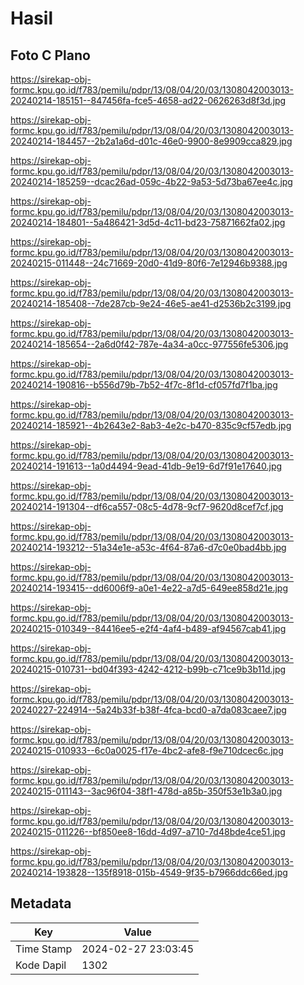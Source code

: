 # Hasil

## Foto C Plano

https://sirekap-obj-formc.kpu.go.id/f783/pemilu/pdpr/13/08/04/20/03/1308042003013-20240214-185151--847456fa-fce5-4658-ad22-0626263d8f3d.jpg

https://sirekap-obj-formc.kpu.go.id/f783/pemilu/pdpr/13/08/04/20/03/1308042003013-20240214-184457--2b2a1a6d-d01c-46e0-9900-8e9909cca829.jpg

https://sirekap-obj-formc.kpu.go.id/f783/pemilu/pdpr/13/08/04/20/03/1308042003013-20240214-185259--dcac26ad-059c-4b22-9a53-5d73ba67ee4c.jpg

https://sirekap-obj-formc.kpu.go.id/f783/pemilu/pdpr/13/08/04/20/03/1308042003013-20240214-184801--5a486421-3d5d-4c11-bd23-75871662fa02.jpg

https://sirekap-obj-formc.kpu.go.id/f783/pemilu/pdpr/13/08/04/20/03/1308042003013-20240215-011448--24c71669-20d0-41d9-80f6-7e12946b9388.jpg

https://sirekap-obj-formc.kpu.go.id/f783/pemilu/pdpr/13/08/04/20/03/1308042003013-20240214-185408--7de287cb-9e24-46e5-ae41-d2536b2c3199.jpg

https://sirekap-obj-formc.kpu.go.id/f783/pemilu/pdpr/13/08/04/20/03/1308042003013-20240214-185654--2a6d0f42-787e-4a34-a0cc-977556fe5306.jpg

https://sirekap-obj-formc.kpu.go.id/f783/pemilu/pdpr/13/08/04/20/03/1308042003013-20240214-190816--b556d79b-7b52-4f7c-8f1d-cf057fd7f1ba.jpg

https://sirekap-obj-formc.kpu.go.id/f783/pemilu/pdpr/13/08/04/20/03/1308042003013-20240214-185921--4b2643e2-8ab3-4e2c-b470-835c9cf57edb.jpg

https://sirekap-obj-formc.kpu.go.id/f783/pemilu/pdpr/13/08/04/20/03/1308042003013-20240214-191613--1a0d4494-9ead-41db-9e19-6d7f91e17640.jpg

https://sirekap-obj-formc.kpu.go.id/f783/pemilu/pdpr/13/08/04/20/03/1308042003013-20240214-191304--df6ca557-08c5-4d78-9cf7-9620d8cef7cf.jpg

https://sirekap-obj-formc.kpu.go.id/f783/pemilu/pdpr/13/08/04/20/03/1308042003013-20240214-193212--51a34e1e-a53c-4f64-87a6-d7c0e0bad4bb.jpg

https://sirekap-obj-formc.kpu.go.id/f783/pemilu/pdpr/13/08/04/20/03/1308042003013-20240214-193415--dd6006f9-a0e1-4e22-a7d5-649ee858d21e.jpg

https://sirekap-obj-formc.kpu.go.id/f783/pemilu/pdpr/13/08/04/20/03/1308042003013-20240215-010349--84416ee5-e2f4-4af4-b489-af94567cab41.jpg

https://sirekap-obj-formc.kpu.go.id/f783/pemilu/pdpr/13/08/04/20/03/1308042003013-20240215-010731--bd04f393-4242-4212-b99b-c71ce9b3b11d.jpg

https://sirekap-obj-formc.kpu.go.id/f783/pemilu/pdpr/13/08/04/20/03/1308042003013-20240227-224914--5a24b33f-b38f-4fca-bcd0-a7da083caee7.jpg

https://sirekap-obj-formc.kpu.go.id/f783/pemilu/pdpr/13/08/04/20/03/1308042003013-20240215-010933--6c0a0025-f17e-4bc2-afe8-f9e710dcec6c.jpg

https://sirekap-obj-formc.kpu.go.id/f783/pemilu/pdpr/13/08/04/20/03/1308042003013-20240215-011143--3ac96f04-38f1-478d-a85b-350f53e1b3a0.jpg

https://sirekap-obj-formc.kpu.go.id/f783/pemilu/pdpr/13/08/04/20/03/1308042003013-20240215-011226--bf850ee8-16dd-4d97-a710-7d48bde4ce51.jpg

https://sirekap-obj-formc.kpu.go.id/f783/pemilu/pdpr/13/08/04/20/03/1308042003013-20240214-193828--135f8918-015b-4549-9f35-b7966ddc66ed.jpg


## Metadata

| Key        | Value               |
| ---------- | ------------------- |
| Time Stamp | 2024-02-27 23:03:45 |
| Kode Dapil | 1302                |



